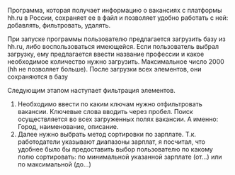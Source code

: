 Программа, которая получает информацию о вакансиях с платформы hh.ru в России,
сохраняет ее в файл и позволяет удобно работать с ней: добавлять, фильтровать, удалять.

При запуске программы пользователю предлагается загрузить базу из hh.ru, либо воспользоваться имеющейся.
Если пользователь выбрал загрузку, ему предлагается ввести название профессии и какое необходимое количество
нужно загрузить. Максимальное число 2000 (hh не позволяет больше). После загрузки всех элементов, они сохраняются в базу

Следующим этапом наступает фильтрация элементов.
1. Необходимо ввести по каким ключам нужно отфильтровать вакансии. Ключевые слова вводить через пробел.
Поиск осуществляется во всех загруженных полях вакансии. А именно: Город, наименование, описание.
2. Далее нужно выбрать метод сортировки по зарплате. Т.к. работодатели указывают диапазоны зарплат, я посчитал, что
удобнее было бы предоставить выбор пользователю по какому полю сортировать: по минимальной указанной зарплате (от...)
или по максимальной (до...)
